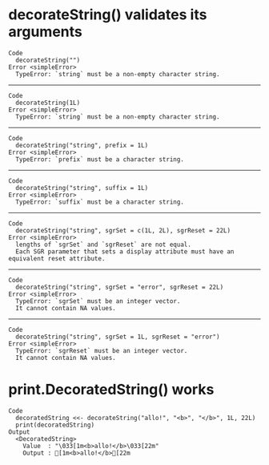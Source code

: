 # decorateString() validates its arguments

    Code
      decorateString("")
    Error <simpleError>
      TypeError: `string` must be a non-empty character string.

---

    Code
      decorateString(1L)
    Error <simpleError>
      TypeError: `string` must be a non-empty character string.

---

    Code
      decorateString("string", prefix = 1L)
    Error <simpleError>
      TypeError: `prefix` must be a character string.

---

    Code
      decorateString("string", suffix = 1L)
    Error <simpleError>
      TypeError: `suffix` must be a character string.

---

    Code
      decorateString("string", sgrSet = c(1L, 2L), sgrReset = 22L)
    Error <simpleError>
      lengths of `sgrSet` and `sgrReset` are not equal.
      Each SGR parameter that sets a display attribute must have an equivalent reset attribute.

---

    Code
      decorateString("string", sgrSet = "error", sgrReset = 22L)
    Error <simpleError>
      TypeError: `sgrSet` must be an integer vector.
      It cannot contain NA values.

---

    Code
      decorateString("string", sgrSet = 1L, sgrReset = "error")
    Error <simpleError>
      TypeError: `sgrReset` must be an integer vector.
      It cannot contain NA values.

# print.DecoratedString() works

    Code
      decoratedString <<- decorateString("allo!", "<b>", "</b>", 1L, 22L)
      print(decoratedString)
    Output
      <DecoratedString>
        Value  : "\033[1m<b>allo!</b>\033[22m"
        Output : [1m<b>allo!</b>[22m

